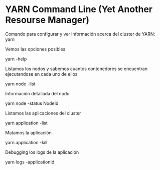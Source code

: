 # YARN Command Line (Yet Another Resourse Manager)

Comando para configurar y ver información acerca del cluster de YARN: yarn

Vemos las opciones posibles

yarn -help

Listamos los nodos y sabemos cuantos contenedores se encuentran ejecutandose en cada uno de ellos

yarn node -list

Información detallada del nodo

yarn node -status NodeId

Listamos las aplicaciones del cluster

yarn application -list

Matamos la aplicación

yarn application -kill <app-id>

Debugging los logs de la aplicación

yarn logs -applicationId <app-id>


